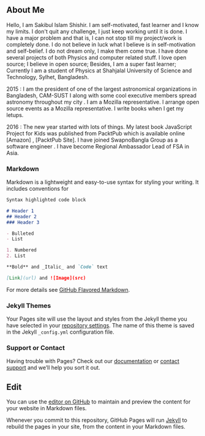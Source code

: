 ## About Me


Hello, I am Sakibul Islam Shishir. I am self-motivated, fast learner and I know my limits. I don't quit any challenge, I just keep working until it is done. I have a major problem and that is, I can not stop till my project/work is completely done. I do not believe in luck what I believe is in self-motivation and self-belief. I do not dream only, I make them come true. I have done several projects of both Physics and computer related stuff. I love open source; I believe in open source; Besides, I am a super fast learner; Currently I am a student of Physics at Shahjalal University of Science and Technology, Sylhet, Bangladesh.

2015 : I am the president of one of the largest astronomical organizations in Bangladesh, CAM-SUST I along with some cool executive members spread astronomy throughout my city . I am a Mozilla representative. I arrange open source events as a Mozilla representative. I write books when I get my letups.

2016 : The new year started with lots of things. My latest book JavaScript Project for Kids was published from PacktPub which is available online [Amazon] , [PacktPub Site]. I have joined SwapnoBangla Group as a software engineer . I have become Regional Ambassador Lead of FSA in Asia.


### Markdown

Markdown is a lightweight and easy-to-use syntax for styling your writing. It includes conventions for

```markdown
Syntax highlighted code block

# Header 1
## Header 2
### Header 3

- Bulleted
- List

1. Numbered
2. List

**Bold** and _Italic_ and `Code` text

[Link](url) and ![Image](src)
```

For more details see [GitHub Flavored Markdown](https://guides.github.com/features/mastering-markdown/).

### Jekyll Themes

Your Pages site will use the layout and styles from the Jekyll theme you have selected in your [repository settings](https://github.com/shishir-phy/shishir-phy.github.io/settings). The name of this theme is saved in the Jekyll `_config.yml` configuration file.

### Support or Contact

Having trouble with Pages? Check out our [documentation](https://help.github.com/categories/github-pages-basics/) or [contact support](https://github.com/contact) and we’ll help you sort it out.

## Edit
You can use the [editor on GitHub](https://github.com/shishir-phy/shishir-phy.github.io/edit/master/README.md) to maintain and preview the content for your website in Markdown files.

Whenever you commit to this repository, GitHub Pages will run [Jekyll](https://jekyllrb.com/) to rebuild the pages in your site, from the content in your Markdown files.
